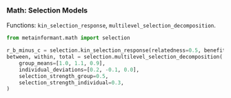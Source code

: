 ### Math: Selection Models

Functions: `kin_selection_response`, `multilevel_selection_decomposition`.

```python
from metainformant.math import selection

r_b_minus_c = selection.kin_selection_response(relatedness=0.5, benefit=0.4, cost=0.1)
between, within, total = selection.multilevel_selection_decomposition(
    group_means=[1.0, 1.1, 0.9],
    individual_deviations=[0.2, -0.1, 0.0],
    selection_strength_group=0.5,
    selection_strength_individual=0.3,
)
```

